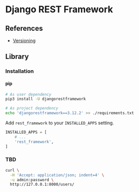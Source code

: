 # Django REST Framework

<!--
https://hakibenita.com/django-rest-framework-slow
https://django-rest-framework.programmingpedia.net/en/tutorial/2377/serializers
-->

## References

- [Versioning](https://www.django-rest-framework.org/api-guide/versioning/)

## Library

### Installation

#### pip

```sh
# As user dependency
pip3 install -U djangorestframework

# As project dependency
echo 'djangorestframework==3.12.2' >> ./requirements.txt
```

Add `rest_framework` to your `INSTALLED_APPS` setting.

```py
INSTALLED_APPS = [
    # ...
    'rest_framework',
]
```

<!-- ```py
REST_FRAMEWORK = {
    'NON_FIELD_ERRORS_KEY': 'error',
    'DEFAULT_AUTHENTICATION_CLASSES': (
        'rest_framework_simplejwt.authentication.JWTAuthentication',
    )
}
``` -->

### TBD

```sh
curl \
  -H 'Accept: application/json; indent=4' \
  -u admin:password \
  http://127.0.0.1:8000/users/
```

<!--
https://github.com/encode/django-rest-framework
https://github.com/vitthal-inani/SOAD_Project/blob/f295a49c5074f2fc3e3f31c8a74b9b66d768793b/Backend/PackUrBags/PackUrBags/settings.py
-->

<!--
from django.contrib.auth import get_user_model

author = serializers.SlugRelatedField(queryset=get_user_model().objects.all(), slug_field='username')
-->
